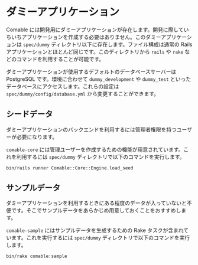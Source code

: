 # ダミーアプリケーション

Comable には開発用にダミーアプリケーションが存在します。開発に際していちいちアプリケーションを作成する必要はありません。このダミーアプリケーションは `spec/dummy` ディレクトリ以下に存在します。ファイル構成は通常の Rails アプリケーションとほとんど同じです。このディレクトリから `rails` や `rake` などのコマンドを利用することが可能です。

ダミーアプリケーションが使用するデフォルトのデータベースサーバーは PostgreSQL です。環境に合わせて `dummy_development` や `dummy_test` といったデータベースにアクセスします。これらの設定は `spec/dummy/config/database.yml` から変更することができます。

## シードデータ

ダミーアプリケーションのバックエンドを利用するには管理者権限を持つユーザーが必要になります。

`comable-core` には管理ユーザーを作成するための機能が用意されています。これを利用するには `spec/dummy` ディレクトリで以下のコマンドを実行します。

```bash
bin/rails runner Comable::Core::Engine.load_seed
```

## サンプルデータ

ダミーアプリケーションを利用するときにある程度のデータが入っていないと不便です。そこでサンプルデータをあらかじめ用意しておくことをおすすめします。

`comable-sample` にはサンプルデータを生成するための Rake タスクが含まれています。これを実行するには `spec/dummy` ディレクトリで以下のコマンドを実行します。

```bash
bin/rake comable:sample
```

